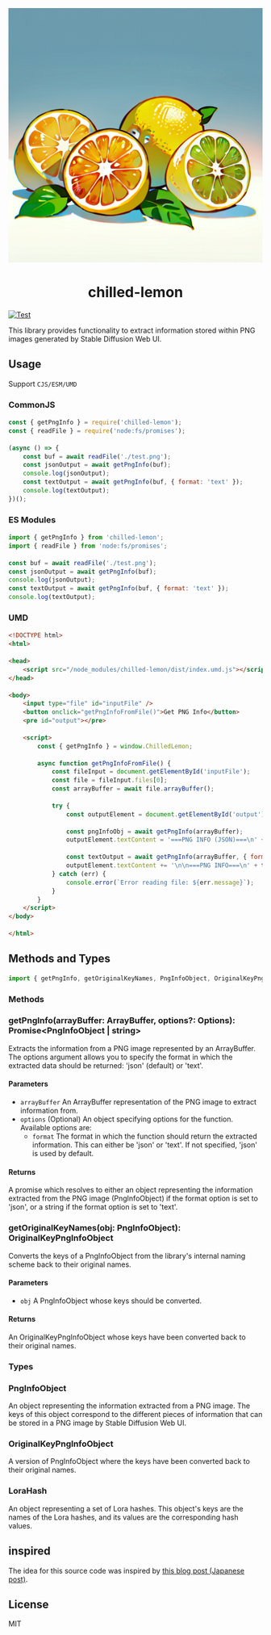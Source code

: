 <p align="center">
    <img src="./logo/project-logo.png" alt="project logo" />
</p>
<h1 align="center">chilled-lemon</h1>

[![Test](https://github.com/shinshin86/chilled-lemon/actions/workflows/test.yml/badge.svg)](https://github.com/shinshin86/chilled-lemon/actions/workflows/test.yml)

This library provides functionality to extract information stored within PNG images generated by Stable Diffusion Web UI.

## Usage

Support `CJS/ESM/UMD`

### CommonJS

```javascript
const { getPngInfo } = require('chilled-lemon');
const { readFile } = require('node:fs/promises');

(async () => {
    const buf = await readFile('./test.png');
    const jsonOutput = await getPngInfo(buf);
    console.log(jsonOutput);
    const textOutput = await getPngInfo(buf, { format: 'text' });
    console.log(textOutput);
})();
```

### ES Modules

```javascript
import { getPngInfo } from 'chilled-lemon';
import { readFile } from 'node:fs/promises';

const buf = await readFile('./test.png');
const jsonOutput = await getPngInfo(buf);
console.log(jsonOutput);
const textOutput = await getPngInfo(buf, { format: 'text' });
console.log(textOutput);
```


### UMD

```html
<!DOCTYPE html>
<html>

<head>
    <script src="/node_modules/chilled-lemon/dist/index.umd.js"></script>
</head>

<body>
    <input type="file" id="inputFile" />
    <button onclick="getPngInfoFromFile()">Get PNG Info</button>
    <pre id="output"></pre>

    <script>
        const { getPngInfo } = window.ChilledLemon;

        async function getPngInfoFromFile() {
            const fileInput = document.getElementById('inputFile');
            const file = fileInput.files[0];
            const arrayBuffer = await file.arrayBuffer();

            try {
                const outputElement = document.getElementById('output');

                const pngInfoObj = await getPngInfo(arrayBuffer);
                outputElement.textContent = '===PNG INFO (JSON)===\n' + JSON.stringify(pngInfoObj);

                const textOutput = await getPngInfo(arrayBuffer, { format: 'text' });
                outputElement.textContent += '\n\n===PNG INFO===\n' + textOutput;
            } catch (err) {
                console.error(`Error reading file: ${err.message}`);
            }
        }
    </script>
</body>

</html>
```

## Methods and Types

```typescript
import { getPngInfo, getOriginalKeyNames, PngInfoObject, OriginalKeyPngInfoObject, LoraHash } from 'chilled-lemon';
```

### Methods

### getPngInfo(arrayBuffer: ArrayBuffer, options?: Options): Promise<PngInfoObject | string>

Extracts the information from a PNG image represented by an ArrayBuffer. The options argument allows you to specify the format in which the extracted data should be returned: 'json' (default) or 'text'.

#### Parameters
* `arrayBuffer` An ArrayBuffer representation of the PNG image to extract information from.
* `options` (Optional) An object specifying options for the function. Available options are:
  * `format` The format in which the function should return the extracted information. This can either be 'json' or 'text'. If not specified, 'json' is used by default.

#### Returns
A promise which resolves to either an object representing the information extracted from the PNG image (PngInfoObject) if the format option is set to 'json', or a string if the format option is set to 'text'.

### getOriginalKeyNames(obj: PngInfoObject): OriginalKeyPngInfoObject

Converts the keys of a PngInfoObject from the library's internal naming scheme back to their original names.

#### Parameters
* `obj` A PngInfoObject whose keys should be converted.

#### Returns
An OriginalKeyPngInfoObject whose keys have been converted back to their original names.

### Types

### PngInfoObject

An object representing the information extracted from a PNG image. The keys of this object correspond to the different pieces of information that can be stored in a PNG image by Stable Diffusion Web UI.

### OriginalKeyPngInfoObject

A version of PngInfoObject where the keys have been converted back to their original names.


### LoraHash
An object representing a set of Lora hashes. This object's keys are the names of the Lora hashes, and its values are the corresponding hash values.


## inspired

The idea for this source code was inspired by [this blog post (Japanese post)](https://qiita.com/javacommons/items/472e85be1b11098172b3).

## License

MIT